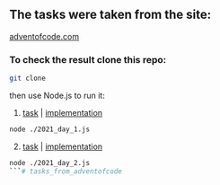 ## The tasks were taken from the site:
[adventofcode.com](https://adventofcode.com/2021)

### To check the result clone this repo:
```bash
git clone 
```  

then use Node.js to run it: 
1. [task](https://adventofcode.com/2021/day/1) | [implementation](2021_day_1.js)  
```bash
node ./2021_day_1.js
```   
2. [task](https://adventofcode.com/2021/day/2) | [implementation](2021_day_2.js)
```bash
node ./2021_day_2.js
```# tasks_from_adventofcode
